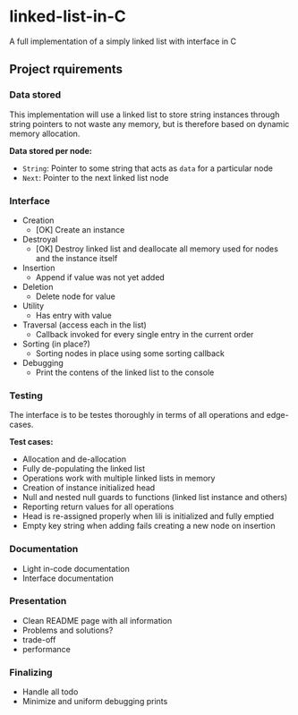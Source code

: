 # linked-list-in-C
 A full implementation of a simply linked list with interface in C

## Project rquirements
### Data stored
This implementation will use a linked list to store string instances through string pointers to not waste any memory, but is therefore based on dynamic memory allocation.

**Data stored per node:**
- `String`: Pointer to some string that acts as `data` for a particular node
- `Next`: Pointer to the next linked list node

### Interface
- Creation
  + [OK] Create an instance
- Destroyal
  + [OK] Destroy linked list and deallocate all memory used for nodes and the instance itself
- Insertion
  + Append if value was not yet added
- Deletion
  + Delete node for value
- Utility
  + Has entry with value
- Traversal (access each in the list)
  + Callback invoked for every single entry in the current order
- Sorting (in place?)
  + Sorting nodes in place using some sorting callback
- Debugging
  + Print the contens of the linked list to the console

### Testing
The interface is to be testes thoroughly in terms of all operations and edge-cases.

**Test cases:**
- Allocation and de-allocation
- Fully de-populating the linked list
- Operations work with multiple linked lists in memory
- Creation of instance initialized head
- Null and nested null guards to functions (linked list instance and others)
- Reporting return values for all operations
- Head is re-assigned properly when lili is initialized and fully emptied
- Empty key string when adding fails creating a new node on insertion

### Documentation
- Light in-code documentation
- Interface documentation

### Presentation
- Clean README page with all information
- Problems and solutions?
- trade-off
- performance

### Finalizing
- Handle all todo
- Minimize and uniform debugging prints